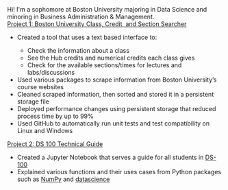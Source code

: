 <html>
  <body>
    <div>
      Hi! I'm a sophomore at Boston University majoring in Data Science and minoring in Business Administration & Management.
    </div>
    <div>
      <a href="https://github.com/ethanc-ec/ScheduleHub">Project 1: Boston University Class, Credit, and Section Searcher</a>
      <ul>
        <li>Created a tool that uses a text based interface to:</li>
        <ul>
          <li>Check the information about a class </li>
          <li>See the Hub credits and numerical credits each class gives</li>
          <li>Check for the available sections/times for lectures and labs/discussions</li>
        </ul>
        <li>Used various packages to scrape information from Boston University’s  course websites</li>
        <li>Cleaned scraped information, then sorted and stored it in a persistent storage file</li>
        <li>Deployed performance changes using persistent storage that reduced process time by up to 99%</li>
        <li>Used GitHub to automatically run unit tests and test compatibility on Linux and Windows</li>
      </ul>
    </div>
    <div>
      <a href="https://github.com/langdon/ds-100/tree/cethan-ec_file_jupyter-draft">Project 2: DS 100 Technical Guide</a>
      <ul>
        <li>Created a Jupyter Notebook that serves a guide for all students in <a href="https://www.bu.edu/academics/cds/courses/cds-ds-100/">DS-100</a></li>
        <li>Explained various functions and their uses cases from Python packages such as <a href="https://numpy.org/">NumPy</a> and <a href="http://data8.org/zero-to-data-8/datascience.html">datascience</a></li>
      </ul>
    </div>
  </body>
</html>
